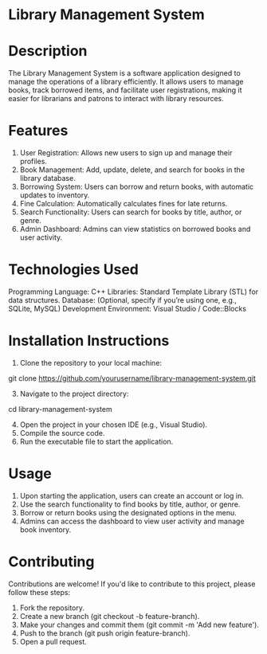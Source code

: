 #  Library Management System

#  Description
The Library Management System is a software application designed to manage the operations of a library efficiently. It allows users to manage books, track borrowed items, and facilitate user registrations, making it easier for librarians and patrons to interact with library resources.

#  Features
1) User Registration: Allows new users to sign up and manage their profiles.
2) Book Management: Add, update, delete, and search for books in the library database.
3) Borrowing System: Users can borrow and return books, with automatic updates to inventory.
4) Fine Calculation: Automatically calculates fines for late returns.
5) Search Functionality: Users can search for books by title, author, or genre.
6) Admin Dashboard: Admins can view statistics on borrowed books and user activity.

#  Technologies Used
Programming Language: C++
Libraries: Standard Template Library (STL) for data structures.
Database: (Optional, specify if you’re using one, e.g., SQLite, MySQL)
Development Environment: Visual Studio / Code::Blocks

#  Installation Instructions
1) Clone the repository to your local machine:

git clone https://github.com/yourusername/library-management-system.git

3) Navigate to the project directory:

cd library-management-system

4) Open the project in your chosen IDE (e.g., Visual Studio).
5) Compile the source code.
6) Run the executable file to start the application.

#  Usage
1) Upon starting the application, users can create an account or log in.
2) Use the search functionality to find books by title, author, or genre.
3) Borrow or return books using the designated options in the menu.
4) Admins can access the dashboard to view user activity and manage book inventory.

#  Contributing
Contributions are welcome! If you'd like to contribute to this project, please follow these steps:

1) Fork the repository.
2) Create a new branch (git checkout -b feature-branch).
3) Make your changes and commit them (git commit -m 'Add new feature').
4) Push to the branch (git push origin feature-branch).
5) Open a pull request.
